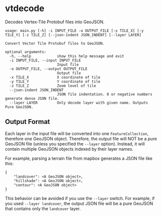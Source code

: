 # vtdecode

Decodes Vertex-Tile Protobuf files into GeoJSON.

```
usage: main.py [-h] -i INPUT_FILE -o OUTPUT_FILE [-x TILE_X] [-y TILE_Y] [-z TILE_Z] [--json-indent JSON_INDENT] [--layer LAYER]

Convert Vector Tile Protobuf files to GeoJSON.

optional arguments:
  -h, --help            show this help message and exit
  -i INPUT_FILE, --input INPUT_FILE
                        Input file
  -o OUTPUT_FILE, --output OUTPUT_FILE
                        Output file
  -x TILE_X             X coordinate of tile
  -y TILE_Y             Y coordinate of tile
  -z TILE_Z             Zoom level of tile
  --json-indent JSON_INDENT
                        JSON file indentation. 0 or negative numbers generate dense JSON file.
  --layer LAYER         Only decode layer with given name. Outputs Pure GeoJSON.
```

## Output Format
Each layer in the input file will be converted into one `FeatureCollection`, therefore one GeoJSON object. Therefore, the output file will NOT be a pure GeoJSON file (unless you specified the `--layer` option). Instead, it will contain multiple GeoJSON objects indexed by their layer names.

For example, parsing a terrain file from mapbox generates a JSON file like this:
```
{
    "landcover": <A GeoJSON object>,
    "hillshade": <A GeoJSON object>,
    "contour": <A GeoJSON object>
}
```

This behavior can be avoided if you use the `--layer` switch. For example, if you used `--layer landcover`, the output JSON file will be a pure GeoJSON that contains only the `landcover` layer.